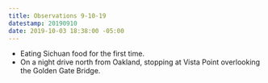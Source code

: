 ```yaml
---
title: Observations 9-10-19
datestamp: 20190910
date: 2019-10-03 18:38:00 -05:00
---
```


- Eating Sichuan food for the first time.
- On a night drive north from Oakland, stopping at Vista Point overlooking the Golden Gate Bridge.

